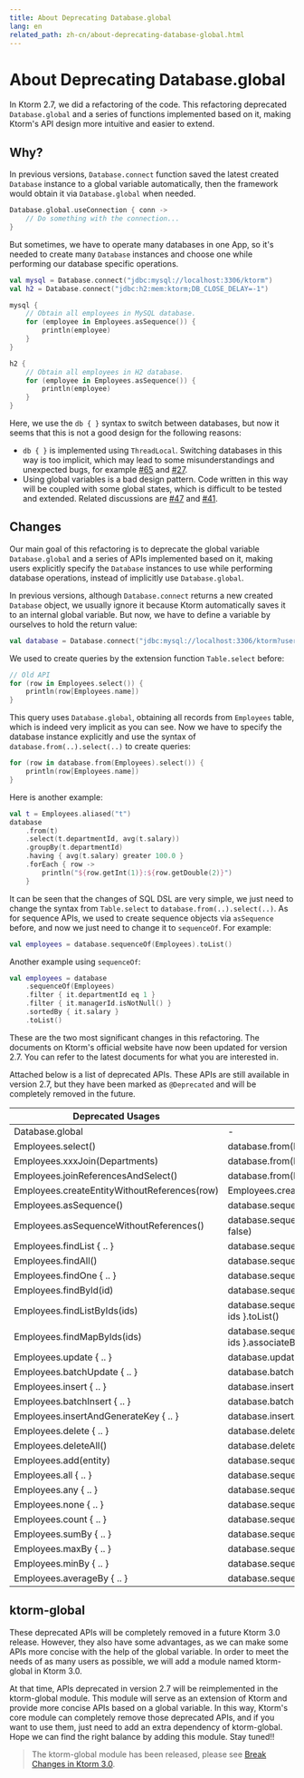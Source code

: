 ```yaml
---
title: About Deprecating Database.global
lang: en
related_path: zh-cn/about-deprecating-database-global.html
---
```


# About Deprecating Database.global

In Ktorm 2.7, we did a refactoring of the code. This refactoring deprecated `Database.global` and a series of functions implemented based on it, making Ktorm's API design more intuitive and easier to extend. 

## Why?

In previous versions, `Database.connect` function saved the latest created `Database` instance to a global variable automatically, then the framework would obtain it via `Database.global` when needed. 

```kotlin
Database.global.useConnection { conn -> 
    // Do something with the connection...
}
```

But sometimes, we have to operate many databases in one App, so it's needed to create many `Database` instances and choose one while performing our database specific operations. 

```kotlin
val mysql = Database.connect("jdbc:mysql://localhost:3306/ktorm")
val h2 = Database.connect("jdbc:h2:mem:ktorm;DB_CLOSE_DELAY=-1")

mysql {
    // Obtain all employees in MySQL database.
    for (employee in Employees.asSequence()) {
        println(employee)
    }
}

h2 {
    // Obtain all employees in H2 database.
    for (employee in Employees.asSequence()) {
        println(employee)
    }
}
```

Here, we use the `db { }` syntax to switch between databases, but now it seems that this is not a good design for the following reasons: 

- `db { }` is implemented using `ThreadLocal`. Switching databases in this way is too implicit, which may lead to some misunderstandings and unexpected bugs, for example [#65](https://github.com/kotlin-orm/ktorm/issues/65) and [#27](https://github.com/kotlin-orm/ktorm/issues/27).
- Using global variables is a bad design pattern. Code written in this way will be coupled with some global states, which is difficult to be tested and extended. Related discussions are [#47](https://github.com/kotlin-orm/ktorm/issues/47) and [#41](https://github.com/kotlin-orm/ktorm/issues/41).

## Changes

Our main goal of this refactoring is to deprecate the global variable `Database.global` and a series of APIs implemented based on it, making users explicitly specify the `Database` instances to use while performing database operations, instead of implicitly use `Database.global`. 

In previous versions, although `Database.connect` returns a new created `Database` object, we usually ignore it because Ktorm automatically saves it to an internal global variable. But now, we have to define a variable by ourselves to hold the return value: 

```kotlin
val database = Database.connect("jdbc:mysql://localhost:3306/ktorm?user=root&password=***")
```

We used to create queries by the extension function `Table.select` before: 

```kotlin
// Old API
for (row in Employees.select()) {
    println(row[Employees.name])
}
```

This query uses `Database.global`, obtaining all records from `Employees` table, which is indeed very implicit as you can see. Now we have to specify the database instance explicitly and use the syntax of `database.from(..).select(..)` to create queries: 

```kotlin
for (row in database.from(Employees).select()) {
    println(row[Employees.name])
}
```

Here is another example: 

```kotlin
val t = Employees.aliased("t")
database
    .from(t)
    .select(t.departmentId, avg(t.salary))
    .groupBy(t.departmentId)
    .having { avg(t.salary) greater 100.0 }
    .forEach { row -> 
        println("${row.getInt(1)}:${row.getDouble(2)}")
    }
```

It can be seen that the changes of SQL DSL are very simple, we just need to change the syntax from `Table.select` to `database.from(..).select(..)`. As for sequence APIs, we used to create sequence objects via `asSequence` before, and now we just need to change it to `sequenceOf`. For example: 

```kotlin
val employees = database.sequenceOf(Employees).toList()
```

Another example using `sequenceOf`: 

```kotlin
val employees = database
    .sequenceOf(Employees)
    .filter { it.departmentId eq 1 }
    .filter { it.managerId.isNotNull() }
    .sortedBy { it.salary }
    .toList()
```

These are the two most significant changes in this refactoring. The documents on Ktorm's official website have now been updated for version 2.7. You can refer to the latest documents for what you are interested in. 

Attached below is a list of deprecated APIs. These APIs are still available in version 2.7, but they have been marked as `@Deprecated` and will be completely removed in the future. 

| Deprecated Usages                            | New Usages                                                   |
| -------------------------------------------- | ------------------------------------------------------------ |
| Database.global                              | -                                                            |
| Employees.select()                           | database.from(Employees).select()                            |
| Employees.xxxJoin(Departments)               | database.from(Employees).xxxJoin(Departments)                |
| Employees.joinReferencesAndSelect()          | database.from(Employees).joinReferencesAndSelect()           |
| Employees.createEntityWithoutReferences(row) | Employees.createEntity(row, withReferences = false)          |
| Employees.asSequence()                       | database.sequenceOf(Employees)                               |
| Employees.asSequenceWithoutReferences()      | database.sequenceOf(Employees, withReferences = false)       |
| Employees.findList { .. }                    | database.sequenceOf(Employees).filter { .. }.toList()        |
| Employees.findAll()                          | database.sequenceOf(Employees).toList()                      |
| Employees.findOne { .. }                     | database.sequenceOf(Employees).find { .. }                   |
| Employees.findById(id)                       | database.sequenceOf(Employees).find { it.id eq id }          |
| Employees.findListByIds(ids)                 | database.sequenceOf(Employees).filter { it.id inList ids }.toList() |
| Employees.findMapByIds(ids)                  | database.sequenceOf(Employees).filter { it.id inList ids }.associateBy { it.id } |
| Employees.update { .. }                      | database.update(Employees) { .. }                            |
| Employees.batchUpdate { .. }                 | database.batchUpdate(Employees) { .. }                       |
| Employees.insert { .. }                      | database.insert(Employees) { .. }                            |
| Employees.batchInsert { .. }                 | database.batchInsert(Employees) { .. }                       |
| Employees.insertAndGenerateKey { .. }        | database.insertAndGenerateKey(Employees) { .. }              |
| Employees.delete { .. }                      | database.delete(Employees) { .. }                            |
| Employees.deleteAll()                        | database.deleteAll(Employees)                                |
| Employees.add(entity)                        | database.sequenceOf(Employees).add(entity)                   |
| Employees.all { .. }                         | database.sequenceOf(Employees).all { .. }                    |
| Employees.any { .. }                         | database.sequenceOf(Employees).any { .. }                    |
| Employees.none { .. }                        | database.sequenceOf(Employees).none { .. }                   |
| Employees.count { .. }                       | database.sequenceOf(Employees).count { .. }                  |
| Employees.sumBy { .. }                       | database.sequenceOf(Employees).sumBy { .. }                  |
| Employees.maxBy { .. }                       | database.sequenceOf(Employees).maxBy { .. }                  |
| Employees.minBy { .. }                       | database.sequenceOf(Employees).minBy { .. }                  |
| Employees.averageBy { .. }                   | database.sequenceOf(Employees).averageBy { .. }              |

## ktorm-global

These deprecated APIs will be completely removed in a future Ktorm 3.0 release. However, they also have some advantages, as we can make some APIs more concise with the help of the global variable. In order to meet the needs of as many users as possible, we will add a module named ktorm-global in Ktorm 3.0. 

At that time, APIs deprecated in version 2.7 will be reimplemented in the ktorm-global module. This module  will serve as an extension of Ktorm and provide more concise APIs based on a global variable. In this way, Ktorm's core module can completely remove those deprecated APIs, and if you want to use them, just need to add an extra dependency of ktorm-global. Hope we can find the right balance by adding this module. Stay tuned!!

> The ktorm-global module has been released, please see [Break Changes in Ktorm 3.0](./break-changes-in-ktorm-3.0.html).